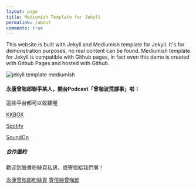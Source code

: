 ```yaml
---
layout: page
title: Mediumish Template for Jekyll
permalink: /about
comments: true
---
```


<div class="row justify-content-between">
<div class="col-md-8 pr-5">

<p>This website is built with Jekyll and Mediumish template for Jekyll. It's for demonstration purposes, no real content can be found. Mediumish template for Jekyll is compatible with Github pages, in fact even this demo is created with Github Pages and hosted with Github.</p>

<p class="mb-5"><img class="shadow-lg" src="{{site.baseurl}}/assets/images/mediumish-jekyll-template.png" alt="jekyll template mediumish" /></p>

<h4>永康曾咖郎聯手某人，開台Podcast「曾咖波荒謬事」啦！</h4>
<p>這些平台都可以收聽喔</p>
<a href="https://reurl.cc/VXjRk6">KKBOX</a>
<p></p>
<a href="https://reurl.cc/GroXWd">Spotify</a>
<p></p>
<a href="https://reurl.cc/e86W1m">SoundOn</a>
<p></p>

</div>

<div class="col-md-4">

<div class="sticky-top sticky-top-80">
<h5>合作邀約</h5>

<p>歡迎到臉書粉絲頁私訊，或寄信給我們喔！</p>

<a target="_blank" href="https://www.facebook.com/yklocalman" class="btn btn-danger">永康曾咖郎粉絲頁</a> <a target="_blank" href="localcouple9487@gmail.com" class="btn btn-warning">寄信給曾咖郎</a>

</div>
</div>
</div>

